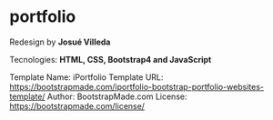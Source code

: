 # portfolio
<p>Redesign by <b>Josué Villeda</b></p>
<p>Tecnologies: <b>HTML, CSS, Bootstrap4 and JavaScript</b></p>

Template Name: iPortfolio
Template URL: https://bootstrapmade.com/iportfolio-bootstrap-portfolio-websites-template/
Author: BootstrapMade.com
License: https://bootstrapmade.com/license/
